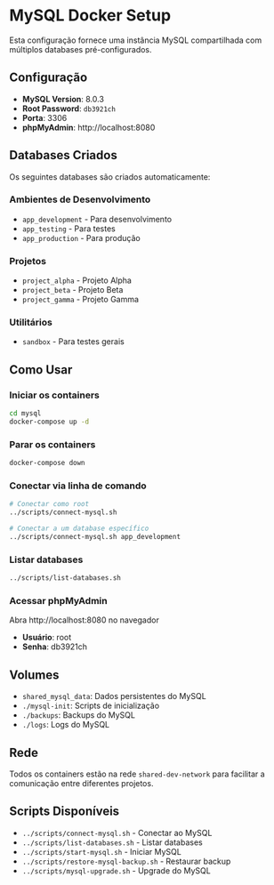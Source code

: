 # MySQL Docker Setup

Esta configuração fornece uma instância MySQL compartilhada com múltiplos databases pré-configurados.

## Configuração

- **MySQL Version**: 8.0.3
- **Root Password**: `db3921ch`
- **Porta**: 3306
- **phpMyAdmin**: http://localhost:8080

## Databases Criados

Os seguintes databases são criados automaticamente:

### Ambientes de Desenvolvimento
- `app_development` - Para desenvolvimento
- `app_testing` - Para testes
- `app_production` - Para produção

### Projetos
- `project_alpha` - Projeto Alpha
- `project_beta` - Projeto Beta  
- `project_gamma` - Projeto Gamma

### Utilitários
- `sandbox` - Para testes gerais

## Como Usar

### Iniciar os containers
```bash
cd mysql
docker-compose up -d
```

### Parar os containers
```bash
docker-compose down
```

### Conectar via linha de comando
```bash
# Conectar como root
../scripts/connect-mysql.sh

# Conectar a um database específico
../scripts/connect-mysql.sh app_development
```

### Listar databases
```bash
../scripts/list-databases.sh
```

### Acessar phpMyAdmin
Abra http://localhost:8080 no navegador
- **Usuário**: root
- **Senha**: db3921ch

## Volumes

- `shared_mysql_data`: Dados persistentes do MySQL
- `./mysql-init`: Scripts de inicialização
- `./backups`: Backups do MySQL
- `./logs`: Logs do MySQL

## Rede

Todos os containers estão na rede `shared-dev-network` para facilitar a comunicação entre diferentes projetos.

## Scripts Disponíveis

- `../scripts/connect-mysql.sh` - Conectar ao MySQL
- `../scripts/list-databases.sh` - Listar databases
- `../scripts/start-mysql.sh` - Iniciar MySQL
- `../scripts/restore-mysql-backup.sh` - Restaurar backup
- `../scripts/mysql-upgrade.sh` - Upgrade do MySQL